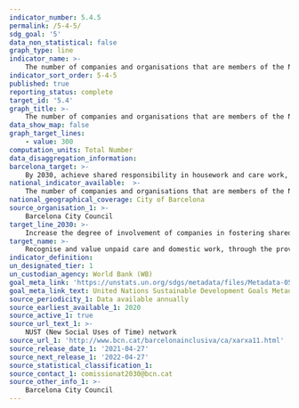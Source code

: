```yaml
---
indicator_number: 5.4.5
permalink: /5-4-5/
sdg_goal: '5'
data_non_statistical: false
graph_type: line
indicator_name: >-
    The number of companies and organisations that are members of the NUST (New Social Uses of Time) network
indicator_sort_order: 5-4-5
published: true
reporting_status: complete
target_id: '5.4'
graph_title: >-
    The number of companies and organisations that are members of the NUST (New Social Uses of Time) network
data_show_map: false
graph_target_lines:
    - value: 300
computation_units: Total Number
data_disaggregation_information:
barcelona_target: >-
    By 2030, achieve shared responsibility in housework and care work, both within families and between families, companies and public administration
national_indicator_available:  >-
    The number of companies and organisations that are members of the NUST (New Social Uses of Time) network
national_geographical_coverage: City of Barcelona
source_organisation_1: >-
    Barcelona City Council
target_line_2030: >-
    Increase the degree of involvement of companies in fostering shared responsibility. Target value 2030: 300
target_name: >-
    Recognise and value unpaid care and domestic work, through the provision of public services, infrastructure and the formulation of social protection policies, as well as promoting shared responsibility within the household and the family, as nationally appropriate
indicator_definition:
un_designated_tier: 1
un_custodian_agency: World Bank (WB)
goal_meta_link: 'https://unstats.un.org/sdgs/metadata/files/Metadata-05-04-01.pdf'
goal_meta_link_text: United Nations Sustainable Development Goals Metadata (pdf 894kB)
source_periodicity_1: Data available annually
source_earliest_available_1: 2020
source_active_1: true
source_url_text_1: >-
    NUST (New Social Uses of Time) network
source_url_1: 'http://www.bcn.cat/barcelonainclusiva/ca/xarxa11.html'
source_release_date_1: '2021-04-27'
source_next_release_1: '2022-04-27'
source_statistical_classification_1: 
source_contact_1: comissionat2030@bcn.cat
source_other_info_1: >-
    Barcelona City Council
---
```

